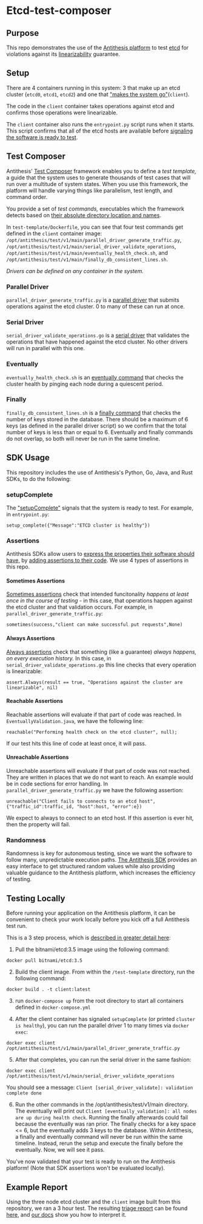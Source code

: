 # Etcd-test-composer

## Purpose

This repo demonstrates the use of the [Antithesis platform](https://antithesis.com/product/what_is_antithesis/) to test [etcd](https://etcd.io/) for violations against its [linearizability](https://etcd.io/docs/v3.5/learning/api_guarantees/) guarantee. 

## Setup

There are 4 containers running in this system: 3 that make up an etcd cluster (`etcd0`, `etcd1`, `etcd2`) and one that ["makes the system go"](https://antithesis.com/docs/getting_started/basic_test_hookup/)(`client`). 

The code in the `client` container takes operations against etcd and confirms those operations were linearizable. 

The `client` container also runs the `entrypoint.py` script runs when it starts. This script confirms that all of the etcd hosts are available before [signaling the software is ready to test](https://antithesis.com/docs/getting_started/basic_test_hookup/#ready-signal). 

## Test Composer 

Antithesis' [Test Composer](https://antithesis.com/docs/test_templates/) framework enables you to define a *test template,* a guide that the system uses to generate thousands of test cases that will run over a multitude of system states. When you use this framework, the platform will handle varying things like parallelism, test length, and command order. 

You provide a set of *test commands,* executables which the framework detects based on [their absolute directory location and names](https://antithesis.com/docs/test_templates/first_test/#structuring-test-templates). 

In `test-template/Dockerfile`, you can see that four test commands get defined in the `client` container image: `/opt/antithesis/test/v1/main/parallel_driver_generate_traffic.py`, `/opt/antithesis/test/v1/main/serial_driver_validate_operations`, `/opt/antithesis/test/v1/main/eventually_health_check.sh`, and `/opt/antithesis/test/v1/main/finally_db_consistent_lines.sh`. 

*Drivers can be defined on any container in the system.* 

### Parallel Driver

`parallel_driver_generate_traffic.py` is a [parallel driver](https://antithesis.com/docs/test_templates/test_composer_reference/#parallel-driver) that submits operations against the etcd cluster. 0 to many of these can run at once. 

### Serial Driver

`serial_driver_validate_operations.go` is a [serial driver](https://antithesis.com/docs/test_templates/test_composer_reference/#serial-driver-command) that validates the operations that have happened against the etcd cluster. No other drivers will run in parallel with this one. 

### Eventually

`eventually_health_check.sh` is an [eventually command](https://antithesis.com/docs/test_templates/test_composer_reference/#eventually-command) that checks the cluster health by pinging each node during a quiescent period.

### Finally

`finally_db_consistent_lines.sh` is a [finally command](https://antithesis.com/docs/test_templates/test_composer_reference/#finally-command) that checks the number of keys stored in the database. There should be a maximum of 6 keys (as defined in the parallel driver script) so we confirm that the total number of keys is less than or equal to 6. Eventually and finally commands do not overlap, so both will never be run in the same timeline.

## SDK Usage

This repository includes the use of Antithesis's Python, Go, Java, and Rust SDKs, to do the following: 

### setupComplete

The ["setupComplete"](https://antithesis.com/docs/generated/sdk/python/antithesis/lifecycle.html#setup_complete) signals that the system is ready to test. For example, in `entrypoint.py`: 

`setup_complete({"Message":"ETCD cluster is healthy"})`

### Assertions

Antithesis SDKs allow users to [express the properties their software should have,](https://antithesis.com/docs/properties_assertions/) by [adding assertions to their code](https://antithesis.com/docs/properties_assertions/assertions/). We use 4 types of assertions in this repo. 

#### Sometimes Assertions

[Sometimes assertions](https://antithesis.com/docs/properties_assertions/properties/#sometimes-properties) check that intended funcitonality *happens at least once in the course of testing* - in this case, that operations happen against the etcd cluster and that validation occurs. For example, in `parallel_driver_generate_traffic.py`: 

`sometimes(success,"client can make successful put requests",None)`

#### Always Assertions

[Always assertions](https://antithesis.com/docs/properties_assertions/properties/#always-properties) check that something (like a guarantee) *always happens, on every execution history.* In this case, in `serial_driver_validate_operations.go` this line checks that every operation is linearizable: 

`assert.Always(result == true, "Operations against the cluster are linearizable", nil)`

#### Reachable Assertions

Reachable assertions will evaluate if that part of code was reached. In `EventuallyValidation.java`, we have the following line:

`reachable("Performing health check on the etcd cluster", null);`

If our test hits this line of code at least once, it will pass.

#### Unreachable Assertions

Unreachable assertions will evaluate if that part of code was not reached. They are written in places that we do not want to reach. An example would be in code sections for error handling. In `parallel_driver_generate_traffic.py` we have the following assertion:

`unreachable("Client fails to connects to an etcd host", {"traffic_id":traffic_id, "host":host, "error":e})`

We expect to always to connect to an etcd host. If this assertion is ever hit, then the property will fail.

### Randomness

Randomness is key for autonomous testing, since we want the software to follow many, unpredictable execution paths. [The Antithesis SDK](https://antithesis.com/docs/using_antithesis/sdk/#randomness) provides an easy interface to get structured random values while also providing valuable guidance to the Antithesis platform, which increases the efficiency of testing.

## Testing Locally

Before running your application on the Antithesis platform, it can be convenient to check your work locally before you kick off a full Antithesis test run.

This is a 3 step process, which is [described in greater detail here](https://antithesis.com/docs/test_templates/testing_locally/): 

1. Pull the bitnami/etcd:3.5 image using the following command: 

`docker pull bitnami/etcd:3.5`

2. Build the client image. From within the `/test-template` directory, run the following command: 

`docker build . -t client:latest`

3. run `docker-compose up` from the root directory to start all containers defined in `docker-compose.yml`

4. After the client container has signaled `setupComplete` (or printed `cluster is healthy`), you can run the parallel driver 1 to many times via `docker exec`: 

`docker exec client /opt/antithesis/test/v1/main/parallel_driver_generate_traffic.py`

5. After that completes, you can run the serial driver in the same fashion: 

`docker exec client /opt/antithesis/test/v1/main/serial_driver_validate_operations`

You should see a message: `Client [serial_driver_validate]: validation complete done`

6. Run the other commands in the /opt/antithesis/test/v1/main directory. The eventually will print out `Client [eventually_validation]: all nodes are up during health check`. Running the finally afterwards could fail because the eventually was ran prior. The finally checks for a key space <= 6, but the eventually adds 3 keys to the database. Within Antithesis, a finally and eventually command will never be run within the same timeline. Instead, rerun the setup and execute the finally before the eventually. Now, we will see it pass.

You've now validated that your test is ready to run on the Antithesis platform! (Note that SDK assertions won't be evaluated locally).

## Example Report

Using the three node etcd cluster and the `client` image built from this repository, we ran a 3 hour test. The resulting [triage report](https://antithesis.com/docs/reports/triage/) can be found [here](https://public.antithesis.com/report/I3S-m-GVTlo4mZ0VmMi7KM36/j-Va1hEqG_lEbVw9qJfnAdflU2KyOt3gmr5Ge9myzZs.html), and [our docs](https://antithesis.com/docs/reports/triage/) show you how to interpret it. 
